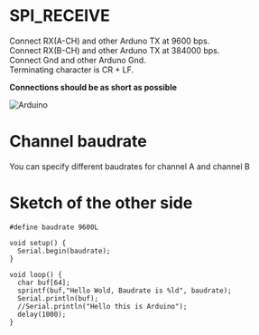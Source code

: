 # SPI_RECEIVE

Connect RX(A-CH) and other Arduno TX at 9600 bps.   
Connect RX(B-CH) and other Arduno TX at 384000 bps.   
Connect Gnd and other Arduno Gnd.   
Terminating character is CR + LF.

__Connections should be as short as possible__

![Arduino](https://user-images.githubusercontent.com/6020549/71318829-8bca1000-24d9-11ea-829b-4a07f90ac1e9.jpg)

# Channel baudrate
You can specify different baudrates for channel A and channel B

# Sketch of the other side
```
#define baudrate 9600L

void setup() {
  Serial.begin(baudrate);
}

void loop() {
  char buf[64];
  sprintf(buf,"Hello Wold, Baudrate is %ld", baudrate);
  Serial.println(buf);
  //Serial.println("Hello this is Arduino");
  delay(1000);
}
```

